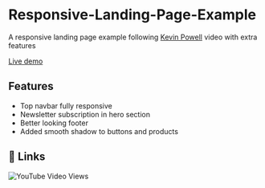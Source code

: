 # Responsive-Landing-Page-Example
A responsive landing page example following [Kevin Powell](https://github.com/kevin-powell) video with extra features

[Live demo](https://htmlpreview.github.io/?https://github.com/xdelmo/Responsive-Landing-Page-Example/blob/master/index.html)
## Features

- Top navbar fully responsive
- Newsletter subscription in hero section
- Better looking footer
- Added smooth shadow to buttons and products



## 🔗 Links
![YouTube Video Views](https://img.shields.io/youtube/views/zyNhxN6sToM?label=Source&style=social)
